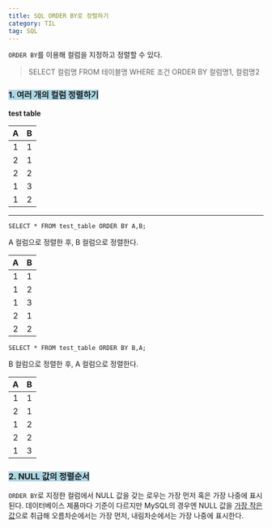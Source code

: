 ```yaml
---
title: SQL ORDER BY로 정렬하기
category: TIL
tag: SQL
---
```

`ORDER BY`를 이용해 컬럼을 지정하고 정렬할 수 있다.

> SELECT 컬럼명 FROM 테이블명 WHERE 조건 ORDER BY 컬럼명1, 컬럼명2

### <span style='background-color:lightblue'>1. 여러 개의 컬럼 정렬하기</span>
   
**test table**

|A|B|
|:---:|:---:|
|1|1|
|2|1|
|2|2|
|1|3|
|1|2|

--------

```
SELECT * FROM test_table ORDER BY A,B;
```
A 컬럼으로 정렬한 후, B 컬럼으로 정렬한다.   

|A|B|
|:--:|:--:|
|1|1|
|1|2|
|1|3|
|2|1|
|2|2|

```
SELECT * FROM test_table ORDER BY B,A;
```
B 컬럼으로 정렬한 후, A 컬럼으로 정렬한다.

|A|B|
|:--:|:--:|
|1|1|
|2|1|
|1|2|
|2|2|
|1|3|


### <span style='background-color:lightblue'>2. NULL 값의 정렬순서</span>
`ORDER BY`로 지정한 컬럼에서 NULL 값을 갖는 로우는 가장 먼저 혹은 가장 나중에 표시된다.
데이터베이스 제품마다 기준이 다르지만 MySQL의 경우엔 NULL 값을 <u>가장 작은 값</u>으로 취급해 오름차순에서는 가장 먼저, 내림차순에서는 가장 나중에 표시한다.
